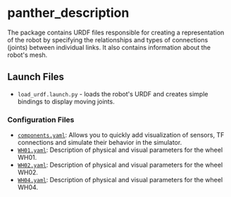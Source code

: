 # panther_description

The package contains URDF files responsible for creating a representation of the robot by specifying the relationships and types of connections (joints) between individual links. It also contains information about the robot's mesh.

## Launch Files

- `load_urdf.launch.py` - loads the robot's URDF and creates simple bindings to display moving joints.

### Configuration Files

- [`components.yaml`](./config/components.yaml): Allows you to quickly add visualization of sensors, TF connections and simulate their behavior in the simulator.
- [`WH01.yaml`](./config/WH01.yaml): Description of physical and visual parameters for the wheel WH01.
- [`WH02.yaml`](./config/WH02.yaml): Description of physical and visual parameters for the wheel WH02.
- [`WH04.yaml`](./config/WH04.yaml): Description of physical and visual parameters for the wheel WH04.
